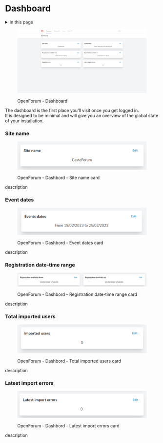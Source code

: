 # Dashboard

<details>

<summary>In this page</summary>

[Site name](dashboard.md#site-name)

[Event dates](dashboard.md#event-dates)

[Registration date-time range](dashboard.md#registration-date-time-range)

[Total imported users](dashboard.md#total-imported-users)

[Latest import errors](dashboard.md#latest-import-errors)

</details>

<figure><img src="../.gitbook/assets/image (4) (1).png" alt=""><figcaption><p>OpenForum - Dashboard</p></figcaption></figure>

The dashboard is the first place you'll visit once you get logged in.\
It is designed to be minimal and will give you an overview of the global state of your installation.

### Site name

<figure><img src="../.gitbook/assets/image (3) (1).png" alt=""><figcaption><p>OpenForum - Dashbord - Site name card</p></figcaption></figure>

description

### Event dates

<figure><img src="../.gitbook/assets/image (2) (1).png" alt=""><figcaption><p>OpenForum - Dashbord - Event dates card</p></figcaption></figure>

description

### Registration date-time range

<figure><img src="../.gitbook/assets/image (6).png" alt=""><figcaption><p>OpenForum - Dashbord - Registration date-time range card</p></figcaption></figure>

description

### Total imported users

<figure><img src="../.gitbook/assets/image (5) (1).png" alt=""><figcaption><p>OpenForum - Dashbord - Total imported users card</p></figcaption></figure>

description

### Latest import errors

<figure><img src="../.gitbook/assets/image (1).png" alt=""><figcaption><p>OpenForum - Dashbord - Latest import errors card</p></figcaption></figure>

description
